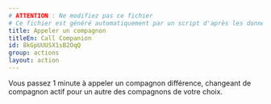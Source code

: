 ```yaml
---
# ATTENTION : Ne modifiez pas ce fichier
# Ce fichier est généré automatiquement par un script d'après les données du module Foundry VTT officiel et de sa traduction
title: Appeler un compagnon
titleEn: Call Companion
id: 8kGpUUUSX1sB2OqQ
group: actions
layout: action
---
```

<p>Vous passez 1 minute à appeler un compagnon différence, changeant de compagnon actif pour un autre des compagnons de votre choix.</p>
